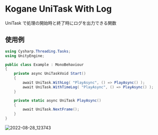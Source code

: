 # Kogane UniTask With Log

UniTask で処理の開始時と終了時にログを出力できる関数

## 使用例

```csharp
using Cysharp.Threading.Tasks;
using UnityEngine;

public class Example : MonoBehaviour
{
    private async UniTaskVoid Start()
    {
        await UniTask.WithLog( "PlayAsync", () => PlayAsync() );
        await UniTask.WithTimeLog( "PlayAsync", () => PlayAsync() );
    }

    private static async UniTask PlayAsync()
    {
        await UniTask.NextFrame();
    }
}
```

![2022-08-28_123743](https://user-images.githubusercontent.com/6134875/187056287-e610940a-ff41-426f-9dcc-4f7144139747.png)
